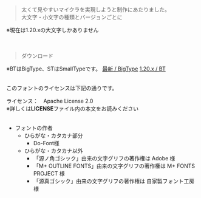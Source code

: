 > 太くて見やすいマイクラを実現しようと制作にあたりました。<br>
> 大文字・小文字の種類とバージョンごとに<br>

※現在は1.20.xの大文字しかありません<br>
<br><br>



> ダウンロード<br>

※BTはBigType、STはSmallTypeです。
[最新 / BigType](https://github.com/FireSepicHub-14/minecraft-font-resource-packs_ja/releases/tag/keifont_v1.0)
[1.20.x / BT](https://github.com/FireSepicHub-14/minecraft-font-resource-packs_ja/releases/tag/keifont_v1.0)
<br><br>



このフォントのライセンスは下記の通りです。

ライセンス：　Apache License 2.0<br>
※詳しくは**LICENSE**ファイル内の本文をお読みください
<br><br>
- フォントの作者
  - ひらがな・カタカナ部分
    - Do-Font様
  - ひらがな・カタカナ以外
    - 「源ノ角ゴシック」由来の文字グリフの著作権は Adobe 様
    - 「M+ OUTLINE FONTS」由来の文字グリフの著作権は M+ FONTS PROJECT 様
    - 「源真ゴシック」由来の文字グリフの著作権は 自家製フォント工房 様